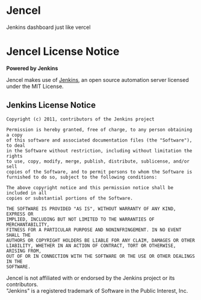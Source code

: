 # Jencel
Jenkins dashboard just like vercel


# Jencel License Notice

**Powered by Jenkins**

Jencel makes use of [Jenkins](https://www.jenkins.io/), an open source automation server licensed under the MIT License.

## Jenkins License Notice

```
Copyright (c) 2011, contributors of the Jenkins project

Permission is hereby granted, free of charge, to any person obtaining a copy
of this software and associated documentation files (the "Software"), to deal
in the Software without restriction, including without limitation the rights
to use, copy, modify, merge, publish, distribute, sublicense, and/or sell
copies of the Software, and to permit persons to whom the Software is
furnished to do so, subject to the following conditions:

The above copyright notice and this permission notice shall be included in all
copies or substantial portions of the Software.

THE SOFTWARE IS PROVIDED "AS IS", WITHOUT WARRANTY OF ANY KIND, EXPRESS OR
IMPLIED, INCLUDING BUT NOT LIMITED TO THE WARRANTIES OF MERCHANTABILITY,
FITNESS FOR A PARTICULAR PURPOSE AND NONINFRINGEMENT. IN NO EVENT SHALL THE
AUTHORS OR COPYRIGHT HOLDERS BE LIABLE FOR ANY CLAIM, DAMAGES OR OTHER
LIABILITY, WHETHER IN AN ACTION OF CONTRACT, TORT OR OTHERWISE, ARISING FROM,
OUT OF OR IN CONNECTION WITH THE SOFTWARE OR THE USE OR OTHER DEALINGS IN THE
SOFTWARE.
```

Jencel is not affiliated with or endorsed by the Jenkins project or its contributors.  
"Jenkins" is a registered trademark of Software in the Public Interest, Inc.

